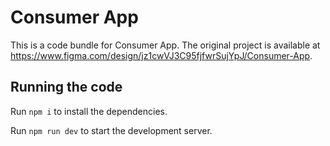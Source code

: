 
  # Consumer App

  This is a code bundle for Consumer App. The original project is available at https://www.figma.com/design/jz1cwVJ3C95fjfwrSujYpJ/Consumer-App.

  ## Running the code

  Run `npm i` to install the dependencies.

  Run `npm run dev` to start the development server.
  